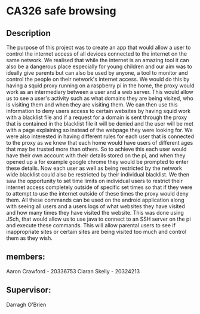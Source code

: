 # **CA326 safe browsing**

## **Description**
 The purpose of this project was to create an app that would allow a user to control the internet access of all devices connected to the internet on the same network. We realised that while the internet is an amazing tool it can also be a dangerous place especially for young children and our aim was to ideally give parents but can also be used by anyone, a tool to monitor and control the people on their network's internet access. We would do this by having a squid proxy running on a raspberry pi in the home, the proxy would work as an intermediary between a user and a web server. This would allow us to see a user's activity such as what domains they are being visited, who is visiting them and when they are visiting them. We can then use this information to deny users access to certain websites by having squid work with a blacklist file and if a request for a domain is sent through the proxy that is contained in the blacklist file it will be denied and the user will be met with a page explaining so instead of the webpage they were looking for. We were also interested in having different rules for each user that is connected to the proxy as we knew that each home would have users of different ages that may be trusted more than others. So to achieve this each user would have their own account with their details stored on the pi, and when they opened up a for example google chrome they would be prompted to enter these details. Now each user as well as being restricted by the network wide blacklist could also be restricted by their individual blacklist. We then saw the opportunity to set time limits on individual users to restrict their internet access completely outside of specific set times so that if they were to attempt to use the internet outside of these times the proxy would deny them. All these commands can be used on the android application along with seeing all users and a users logs of what websites they have visited and how many times they have visited the website. This was done using JSch, that would allow us to use java to connect to an SSH server on the pi and execute these commands. This will allow parental users to see if inappropriate sites or certain sites are being visited too much and control them as they wish.

## **members**: 
Aaron Crawford - 20336753 Ciaran Skelly - 20324213

## **Supervisor**:
 Darragh O'Brien
